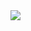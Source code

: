 <img src="https://media.discordapp.net/attachments/848569100170952744/848614900967669800/jsgzzi4g3cA.png?width=646&height=646">
